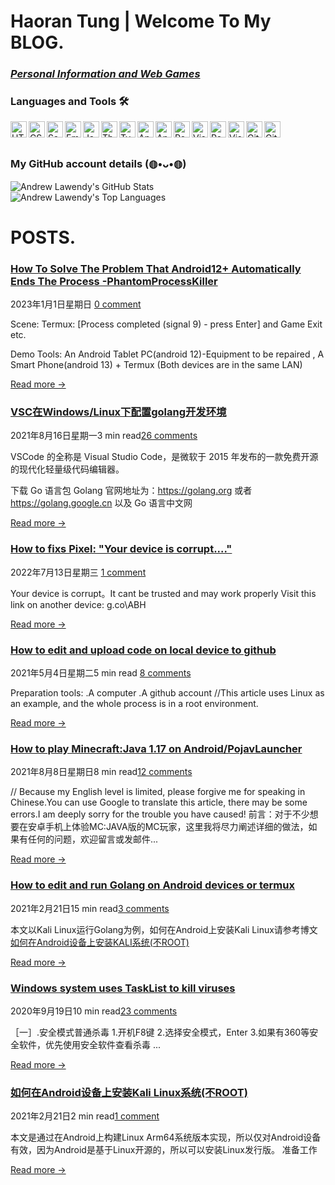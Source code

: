 # Haoran Tung | Welcome To My BLOG.
   
### *[Personal Information and Web Games ](https://www.depth.su/me)*

### Languages and Tools 🛠️


<img align="left" alt="HTML5" title="HTML5" width="26px" src="https://pic.imgdb.cn/item/63b6c4ddbe43e0d30e511ce4.png" />
<img align="left" alt="CSS3" title="CSS3" width="26px" src="https://pic.imgdb.cn/item/63b6c389be43e0d30e4d4ec1.png" />
<img align="left" alt="Sass" title="nodejs" width="26px" src="https://pic.imgdb.cn/item/63b6c408be43e0d30e4e40b7.png" />
<img align="left" alt="Emotion" title="Emotion" width="26px" src="https://pic.imgdb.cn/item/63b6c442be43e0d30e4ec124.png" />
<img align="left" alt="JavaScript" title="JavaScript" width="26px" src="https://pic.imgdb.cn/item/63b6c4ddbe43e0d30e511c84.png" />
<img align="left" alt="Theme UI" title="VUE" width="26px" src="https://pic.imgdb.cn/item/63b6bffcbe43e0d30e464121.png" />
<img align="left" alt="TypeScript" title="TypeScript" width="26px" src="https://pic.imgdb.cn/item/63b6c3b9be43e0d30e4da844.png" />
<img align="left" alt="Angular" title="Go" width="26px" src="https://pic.imgdb.cn/item/63b6c055be43e0d30e46f00b.png" />
<img align="left" alt="Angular Material" title="QT" width="26px" src="https://pic.imgdb.cn/item/63b6c0c5be43e0d30e47ce6f.png" />
<img align="left" alt="React" title="Android Studio" width="26px" src="https://pic.imgdb.cn/item/63b6c109be43e0d30e484d08.png" />


<img align="left" alt="Visual Studio Code" title="Visual Studio Code" width="26px" src="https://pic.imgdb.cn/item/63b6c373be43e0d30e4d270f.png" />
<img align="left" alt="React Query" title="Goland" width="26px" src="https://pic.imgdb.cn/item/63b6c14cbe43e0d30e48e435.png" />

<img align="left" alt="Visual Studio Code" title="Webstorm" width="26px" src="https://pic.imgdb.cn/item/63b6c18ebe43e0d30e495ff1.png" />
<img align="left" alt="Git" title="Git" width="26px" src="https://pic.imgdb.cn/item/63b6c408be43e0d30e4e4118.png" />
<img align="left" alt="GitHub" title="GitHub" width="26px" src="https://pic.imgdb.cn/item/63b6c442be43e0d30e4ec0df.png" />

<br />
<br />

### My GitHub account details (⁠◍⁠•⁠ᴗ⁠•⁠◍⁠)

<img alt="Andrew Lawendy's GitHub Stats" src="https://github-readme-stats-murex-two.vercel.app/api?username=inagiaden&show_icons=true&count_private=true&include_all_commits=true"/>

<br />

<img alt="Andrew Lawendy's Top Languages" src="https://github-readme-stats-murex-two.vercel.app/api/top-langs/?username=inagiaden&layout=compact&count_private=true">

# POSTS.        
  
<!-- 
1. [VSC在Windows/Linux下配置golang开发环境](https://iepdcu.blogspot.com/2021/08/vscwindowslinuxgolang.html?m=1)

2. [How to edit and upload code on local device to github](https://iepdcu.blogspot.com/2021/05/how-to-edit-and-upload-code-on-local.html?m=1)

3. [如何在Android设备上安装Kali Linux系统(不ROOT)]()

4. [How to play Minecraft:Java 1.17 or higher version on Android/PojavLauncher](https://iepdcu.blogspot.com/2021/08/how-to-play-minecraftjava-on.html?m=1)

5. [Windows system uses TaskList to kill viruses](https://iepdcu.blogspot.com/2020/09/blog-post.html)

6. [How to edit and run Golang on Android devices or termux](https://iepdcu.blogspot.com/2021/02/android.html)
-->
### [**How To Solve The Problem That Android12+ Automatically Ends The Process -PhantomProcessKiller**](/articles/2/index.html)
2023年1月1日星期日 [0 comment]()

Scene:  Termux: [Process completed (signal 9) - press Enter] and Game Exit etc.


Demo Tools:
   An Android Tablet PC(android 12)-Equipment to be repaired , A Smart Phone(android 13) + Termux (Both devices are in the same LAN)
[](/articles/2/index.html)

[Read more →](/articles/2/index.html)

### [**VSC在Windows/Linux下配置golang开发环境**](/articles/3/index.html)
2021年8月16日星期一3 min read[26 comments]()



VSCode 的全称是 Visual Studio Code，是微软于 2015 年发布的一款免费开源的现代化轻量级代码编辑器。

下载 Go 语言包
Golang 官网地址为：https://golang.org 或者 https://golang.google.cn 以及 Go 语言中文网
[](/articles/3/index.html)

[Read more →](/articles/3/index.html)


### [**How to fixs Pixel: "Your device is corrupt...."**](/articles/1.html)
2022年7月13日星期三 [1 comment]()

Your device is corrupt。It cant be trusted and may work properly
Visit this link on another device:
g.co\ABH[](/articles/1.html)

[Read more →](/articles/1.html)


### [**How to edit and upload code on local device to github**](https://www.mamihlapinatapai.com.cn/2021/05/how-to-edit-and-upload-code-on-local.html)
2021年5月4日星期二5 min read  [8 comments]()

Preparation tools:
.A computer 
.A github account
//This article uses Linux as an example, and the whole process is in a root environment.[](https://www.mamihlapinatapai.com.cn/2021/05/how-to-edit-and-upload-code-on-local.html)

[Read more →](https://www.mamihlapinatapai.com.cn/2021/05/how-to-edit-and-upload-code-on-local.html)





### [**How to play Minecraft:Java 1.17 on Android/PojavLauncher**](https://www.mamihlapinatapai.com.cn/2021/08/how-to-play-minecraftjava-on.html)
2021年8月8日星期日8 min read[12 comments]()

// Because my English level is limited, please forgive me for speaking in Chinese.You can use Google to translate this article, there may be some errors.I am deeply sorry for the trouble you have caused! 
前言：对于不少想要在安卓手机上体验MC:JAVA版的MC玩家，这里我将尽力阐述详细的做法，如果有任何的问题，欢迎留言或发邮件...[](https://www.mamihlapinatapai.com.cn/2021/08/how-to-play-minecraftjava-on.html)

[Read more →](https://www.mamihlapinatapai.com.cn/2021/08/how-to-play-minecraftjava-on.html)

### [**How to edit and run Golang on Android devices or termux**](https://www.mamihlapinatapai.com.cn/2021/02/android.html)
2021年2月21日15 min read[3 comments]()

本文以Kali Linux运行Golang为例，如何在Android上安装Kali Linux请参考博文[如何在Android设备上安装KALI系统(不ROOT)](https://www.mamihlapinatapai.com.cn/2021/02/androidkaliroot.html)[](https://www.mamihlapinatapai.com.cn/2021/02/android.html)

[Read more →](https://www.mamihlapinatapai.com.cn/2021/02/android.html)


### [**Windows system uses TaskList to kill viruses**](https://www.mamihlapinatapai.com.cn/2020/09/blog-post.html)
2020年9月19日10 min read[23 comments]()

［一］.安全模式普通杀毒
1.开机F8键 2.选择安全模式，Enter 
3.如果有360等安全软件，优先使用安全软件查看杀毒 ...[](https://www.mamihlapinatapai.com.cn/2020/09/blog-post.html)

[Read more →](https://www.mamihlapinatapai.com.cn/2020/09/blog-post.html)


### [**如何在Android设备上安装Kali Linux系统(不ROOT)**](https://www.mamihlapinatapai.com.cn/2021/02/androidkaliroot.html)
2021年2月21日2 min read[1 comment]()

本文是通过在Android上构建Linux Arm64系统版本实现，所以仅对Android设备有效，因为Android是基于Linux开源的，所以可以安装Linux发行版。 准备工作[](https://www.mamihlapinatapai.com.cn/2021/02/androidkaliroot.html)

[Read more →](https://www.mamihlapinatapai.com.cn/2021/02/androidkaliroot.html)

